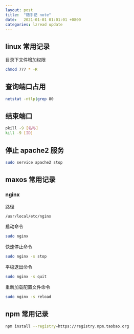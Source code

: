 ```yaml
---
layout: post
title:  "随手记 note"
date:   2021-01-01 01:01:01 +0800
categories: lzread update
---
```


## linux 常用记录
目录下文件增加权限
```bash
chmod 777 * -R
```
## 查询端口占用
```bash
netstat -ntlp|grep 80
```
## 结束端口
```bash
pkill -9 [名称]
kill -9 [ID]
```
## 停止 apache2 服务
```bash
sudo service apache2 stop
```

## maxos 常用记录
### nginx
路径 
```bash
/usr/local/etc/nginx
```
启动命令
```bash
sudo nginx
```
快速停止命令
```bash
sudo nginx -s stop
```
平稳退出命令
```bash
sudo nginx -s quit
```
重新加载配置文件命令
```bash
sudo nginx -s reload
```
## npm 常用记录
```bash
npm install --registry=https://registry.npm.taobao.org
```